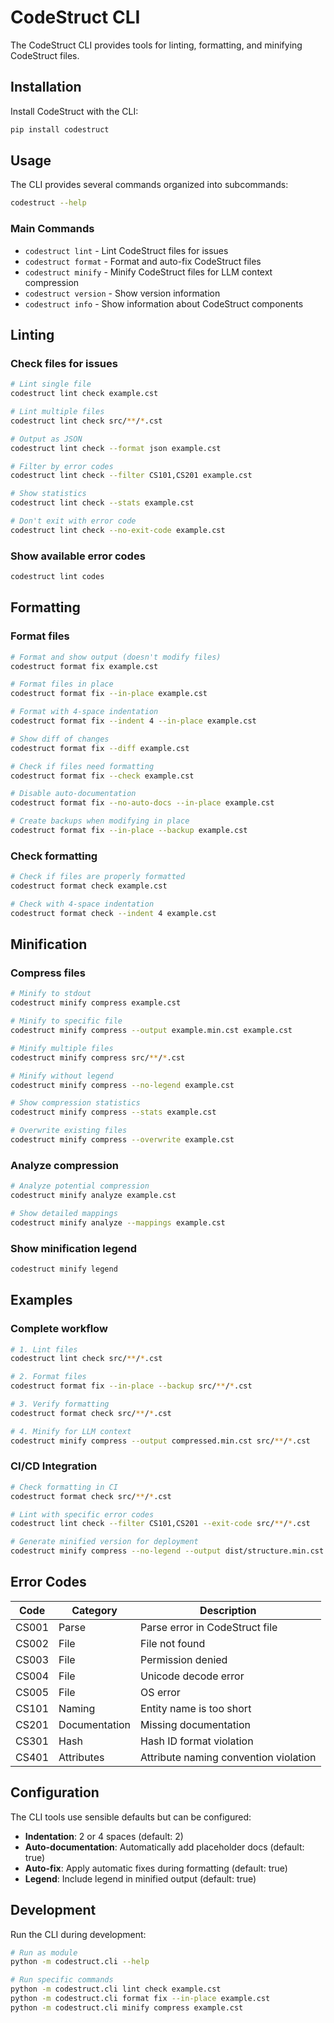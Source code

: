 # CodeStruct CLI

The CodeStruct CLI provides tools for linting, formatting, and minifying CodeStruct files.

## Installation

Install CodeStruct with the CLI:

```bash
pip install codestruct
```

## Usage

The CLI provides several commands organized into subcommands:

```bash
codestruct --help
```

### Main Commands

- `codestruct lint` - Lint CodeStruct files for issues
- `codestruct format` - Format and auto-fix CodeStruct files  
- `codestruct minify` - Minify CodeStruct files for LLM context compression
- `codestruct version` - Show version information
- `codestruct info` - Show information about CodeStruct components

## Linting

### Check files for issues

```bash
# Lint single file
codestruct lint check example.cst

# Lint multiple files
codestruct lint check src/**/*.cst

# Output as JSON
codestruct lint check --format json example.cst

# Filter by error codes
codestruct lint check --filter CS101,CS201 example.cst

# Show statistics
codestruct lint check --stats example.cst

# Don't exit with error code
codestruct lint check --no-exit-code example.cst
```

### Show available error codes

```bash
codestruct lint codes
```

## Formatting

### Format files

```bash
# Format and show output (doesn't modify files)
codestruct format fix example.cst

# Format files in place
codestruct format fix --in-place example.cst

# Format with 4-space indentation
codestruct format fix --indent 4 --in-place example.cst

# Show diff of changes
codestruct format fix --diff example.cst

# Check if files need formatting
codestruct format fix --check example.cst

# Disable auto-documentation
codestruct format fix --no-auto-docs --in-place example.cst

# Create backups when modifying in place
codestruct format fix --in-place --backup example.cst
```

### Check formatting

```bash
# Check if files are properly formatted
codestruct format check example.cst

# Check with 4-space indentation
codestruct format check --indent 4 example.cst
```

## Minification

### Compress files

```bash
# Minify to stdout
codestruct minify compress example.cst

# Minify to specific file
codestruct minify compress --output example.min.cst example.cst

# Minify multiple files
codestruct minify compress src/**/*.cst

# Minify without legend
codestruct minify compress --no-legend example.cst

# Show compression statistics
codestruct minify compress --stats example.cst

# Overwrite existing files
codestruct minify compress --overwrite example.cst
```

### Analyze compression

```bash
# Analyze potential compression
codestruct minify analyze example.cst

# Show detailed mappings
codestruct minify analyze --mappings example.cst
```

### Show minification legend

```bash
codestruct minify legend
```

## Examples

### Complete workflow

```bash
# 1. Lint files
codestruct lint check src/**/*.cst

# 2. Format files
codestruct format fix --in-place --backup src/**/*.cst

# 3. Verify formatting
codestruct format check src/**/*.cst

# 4. Minify for LLM context
codestruct minify compress --output compressed.min.cst src/**/*.cst
```

### CI/CD Integration

```bash
# Check formatting in CI
codestruct format check src/**/*.cst

# Lint with specific error codes
codestruct lint check --filter CS101,CS201 --exit-code src/**/*.cst

# Generate minified version for deployment
codestruct minify compress --no-legend --output dist/structure.min.cst src/**/*.cst
```

## Error Codes

| Code | Category | Description |
|------|----------|-------------|
| CS001 | Parse | Parse error in CodeStruct file |
| CS002 | File | File not found |
| CS003 | File | Permission denied |
| CS004 | File | Unicode decode error |
| CS005 | File | OS error |
| CS101 | Naming | Entity name is too short |
| CS201 | Documentation | Missing documentation |
| CS301 | Hash | Hash ID format violation |
| CS401 | Attributes | Attribute naming convention violation |

## Configuration

The CLI tools use sensible defaults but can be configured:

- **Indentation**: 2 or 4 spaces (default: 2)
- **Auto-documentation**: Automatically add placeholder docs (default: true)
- **Auto-fix**: Apply automatic fixes during formatting (default: true)
- **Legend**: Include legend in minified output (default: true)

## Development

Run the CLI during development:

```bash
# Run as module
python -m codestruct.cli --help

# Run specific commands
python -m codestruct.cli lint check example.cst
python -m codestruct.cli format fix --in-place example.cst
python -m codestruct.cli minify compress example.cst
``` 